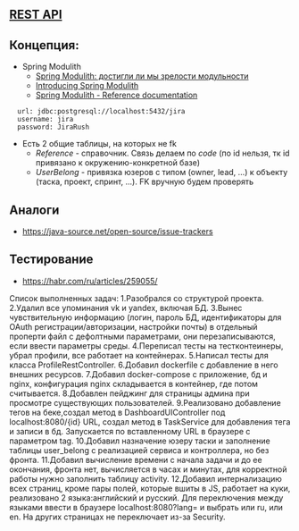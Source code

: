 ## [REST API](http://localhost:8080/doc)

## Концепция:
- Spring Modulith
  - [Spring Modulith: достигли ли мы зрелости модульности](https://habr.com/ru/post/701984/)
  - [Introducing Spring Modulith](https://spring.io/blog/2022/10/21/introducing-spring-modulith)
  - [Spring Modulith - Reference documentation](https://docs.spring.io/spring-modulith/docs/current-SNAPSHOT/reference/html/)

```
  url: jdbc:postgresql://localhost:5432/jira
  username: jira
  password: JiraRush
```
- Есть 2 общие таблицы, на которых не fk
  - _Reference_ - справочник. Связь делаем по _code_ (по id нельзя, тк id привязано к окружению-конкретной базе)
  - _UserBelong_ - привязка юзеров с типом (owner, lead, ...) к объекту (таска, проект, спринт, ...). FK вручную будем проверять

## Аналоги
- https://java-source.net/open-source/issue-trackers

## Тестирование
- https://habr.com/ru/articles/259055/

Список выполненных задач: 
1.Разобрался со структурой проекта.
2.Удалил все упоминания vk и yandex, включая БД.
3.Вынес чувствительную информацию (логин, пароль БД, идентификаторы для OAuth регистрации/авторизации, настройки почты) в отдельный проперти файл с дефолтными параметрами, они перезаписываются, если ввести параметры среды.
4.Переписал тесты на тестконтеинеры, убрал профили, все работает на контейнерах.
5.Написал тесты для класса ProfileRestController.
6.Добавил dockerfile с добавление в него внешних ресурсов.
7.Добавил docker-compose с приложение, бд и nginx, конфигурация nginx складывается в контейнер, где потом считывается.
8.Добавлен пейджинг для страницы админа при просмотре существующих пользователей.
9.Реализовано добавление тегов на беке,создал метод в DashboardUIController под localhost:8080/{id} URL, создал метод в TaskService для добавления тега и записи в бд.
Запускается по вставленному URL в браузере с параметром tag.
10.Добавил назначение юзеру таски и заполнение таблицы user_belong с реализацией сервиса и контроллера, но без фронта.
11.Добавил вычисление времени с начала задачи и до ее окончания, фронта нет, вычисляется в часах и минутах, для корректной работы нужно заполнить таблицу activity.
12.Добавил интернализацию всех страниц, кроме пары полей, которые вшиты в JS, работает на куки, реализовано 2 языка:английский и русский. 
Для переключения между языками ввести в браузере localhost:8080?lang= и выбрать или ru, или en. На других страницах не переключает из-за Security.
